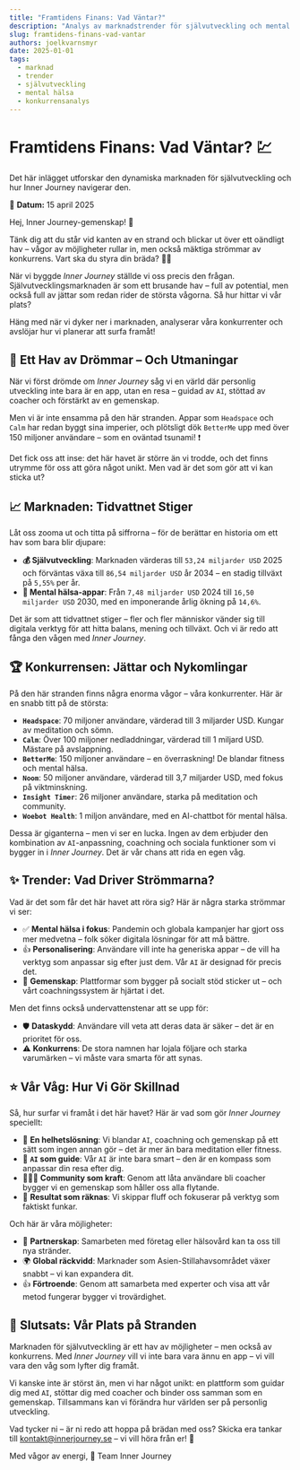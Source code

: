 ```yaml
---
title: "Framtidens Finans: Vad Väntar?"
description: "Analys av marknadstrender för självutveckling och mental hälsa, konkurrenter som Headspace och Calm, samt Inner Journeys unika position med AI, coachning och gemenskap."
slug: framtidens-finans-vad-vantar
authors: joelkvarnsmyr
date: 2025-01-01
tags:
  - marknad
  - trender
  - självutveckling
  - mental hälsa
  - konkurrensanalys
---
```


# Framtidens Finans: Vad Väntar? 💹

Det här inlägget utforskar den dynamiska marknaden för självutveckling och hur Inner Journey navigerar den.

📅 **Datum:** 15 april 2025

Hej, Inner Journey-gemenskap! 👋

Tänk dig att du står vid kanten av en strand och blickar ut över ett oändligt hav – vågor av möjligheter rullar in, men också mäktiga strömmar av konkurrens. Vart ska du styra din bräda? 🏄‍♂️

När vi byggde *Inner Journey* ställde vi oss precis den frågan. Självutvecklingsmarknaden är som ett brusande hav – full av potential, men också full av jättar som redan rider de största vågorna. Så hur hittar vi vår plats?

Häng med när vi dyker ner i marknaden, analyserar våra konkurrenter och avslöjar hur vi planerar att surfa framåt!

## 🤔 Ett Hav av Drömmar – Och Utmaningar

När vi först drömde om *Inner Journey* såg vi en värld där personlig utveckling inte bara är en app, utan en resa – guidad av `AI`, stöttad av coacher och förstärkt av en gemenskap.

Men vi är inte ensamma på den här stranden. Appar som `Headspace` och `Calm` har redan byggt sina imperier, och plötsligt dök `BetterMe` upp med över 150 miljoner användare – som en oväntad tsunami! ❗

Det fick oss att inse: det här havet är större än vi trodde, och det finns utrymme för oss att göra något unikt. Men vad är det som gör att vi kan sticka ut?

## 📈 Marknaden: Tidvattnet Stiger

Låt oss zooma ut och titta på siffrorna – för de berättar en historia om ett hav som bara blir djupare:

-   **💰 Självutveckling**: Marknaden värderas till `53,24 miljarder USD` 2025 och förväntas växa till `86,54 miljarder USD` år 2034 – en stadig tillväxt på `5,55%` per år.
-   **🧠 Mental hälsa-appar**: Från `7,48 miljarder USD` 2024 till `16,50 miljarder USD` 2030, med en imponerande årlig ökning på `14,6%`.

Det är som att tidvattnet stiger – fler och fler människor vänder sig till digitala verktyg för att hitta balans, mening och tillväxt. Och vi är redo att fånga den vågen med *Inner Journey*.

## 🏆 Konkurrensen: Jättar och Nykomlingar

På den här stranden finns några enorma vågor – våra konkurrenter. Här är en snabb titt på de största:

-   **`Headspace`**: 70 miljoner användare, värderad till 3 miljarder USD. Kungar av meditation och sömn.
-   **`Calm`**: Över 100 miljoner nedladdningar, värderad till 1 miljard USD. Mästare på avslappning.
-   **`BetterMe`**: 150 miljoner användare – en överraskning! De blandar fitness och mental hälsa.
-   **`Noom`**: 50 miljoner användare, värderad till 3,7 miljarder USD, med fokus på viktminskning.
-   **`Insight Timer`**: 26 miljoner användare, starka på meditation och community.
-   **`Woebot Health`**: 1 miljon användare, med en AI-chattbot för mental hälsa.

Dessa är giganterna – men vi ser en lucka. Ingen av dem erbjuder den kombination av `AI`-anpassning, coachning och sociala funktioner som vi bygger in i *Inner Journey*. Det är vår chans att rida en egen våg.

## ✨ Trender: Vad Driver Strömmarna?

Vad är det som får det här havet att röra sig? Här är några starka strömmar vi ser:

-   ✅ **Mental hälsa i fokus**: Pandemin och globala kampanjer har gjort oss mer medvetna – folk söker digitala lösningar för att må bättre.
-   👍 **Personalisering**: Användare vill inte ha generiska appar – de vill ha verktyg som anpassar sig efter just dem. Vår `AI` är designad för precis det.
-   🤝 **Gemenskap**: Plattformar som bygger på socialt stöd sticker ut – och vårt coachningssystem är hjärtat i det.

Men det finns också undervattenstenar att se upp för:

-   🛡️ **Dataskydd**: Användare vill veta att deras data är säker – det är en prioritet för oss.
-   ⚠️ **Konkurrens**: De stora namnen har lojala följare och starka varumärken – vi måste vara smarta för att synas.

## ⭐ Vår Våg: Hur Vi Gör Skillnad

Så, hur surfar vi framåt i det här havet? Här är vad som gör *Inner Journey* speciellt:

-   🧩 **En helhetslösning**: Vi blandar `AI`, coachning och gemenskap på ett sätt som ingen annan gör – det är mer än bara meditation eller fitness.
-   🤖 **`AI` som guide**: Vår `AI` är inte bara smart – den är en kompass som anpassar din resa efter dig.
-   🧑‍🤝‍🧑 **Community som kraft**: Genom att låta användare bli coacher bygger vi en gemenskap som håller oss alla flytande.
-   🎯 **Resultat som räknas**: Vi skippar fluff och fokuserar på verktyg som faktiskt funkar.

Och här är våra möjligheter:

-   🤝 **Partnerskap**: Samarbeten med företag eller hälsovård kan ta oss till nya stränder.
-   🌍 **Global räckvidd**: Marknader som Asien-Stillahavsområdet växer snabbt – vi kan expandera dit.
-   👍 **Förtroende**: Genom att samarbeta med experter och visa att vår metod fungerar bygger vi trovärdighet.

## 🏁 Slutsats: Vår Plats på Stranden

Marknaden för självutveckling är ett hav av möjligheter – men också av konkurrens. Med *Inner Journey* vill vi inte bara vara ännu en app – vi vill vara den våg som lyfter dig framåt.

Vi kanske inte är störst än, men vi har något unikt: en plattform som guidar dig med `AI`, stöttar dig med coacher och binder oss samman som en gemenskap. Tillsammans kan vi förändra hur världen ser på personlig utveckling.

Vad tycker ni – är ni redo att hoppa på brädan med oss? Skicka era tankar till [kontakt@innerjourney.se](mailto:kontakt@innerjourney.se) – vi vill höra från er! 🙏

Med vågor av energi, 🌊
Team Inner Journey